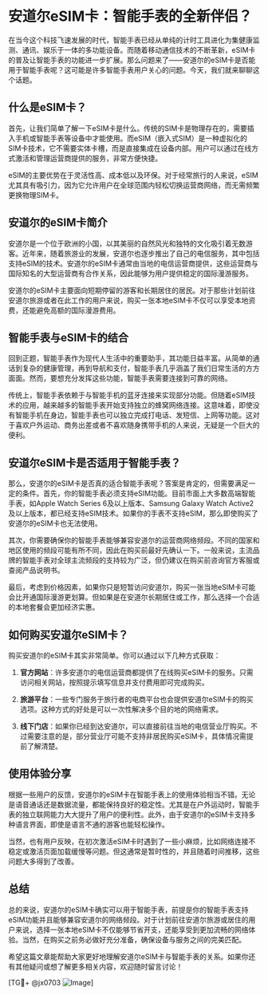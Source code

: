# 安道尔eSIM卡：智能手表的全新伴侣？

在当今这个科技飞速发展的时代，智能手表已经从单纯的计时工具进化为集健康监测、通讯、娱乐于一体的多功能设备。而随着移动通信技术的不断革新，eSIM卡的普及让智能手表的功能进一步扩展。那么问题来了——安道尔的eSIM卡是否能用于智能手表呢？这可能是许多智能手表用户关心的问题。今天，我们就来聊聊这个话题。

## 什么是eSIM卡？

首先，让我们简单了解一下eSIM卡是什么。传统的SIM卡是物理存在的，需要插入手机或智能手表等设备中才能使用。而eSIM（嵌入式SIM）是一种虚拟化的SIM卡技术，它不需要实体卡槽，而是直接集成在设备内部。用户可以通过在线方式激活和管理运营商提供的服务，非常方便快捷。

eSIM的主要优势在于灵活性高、成本低以及环保。对于经常旅行的人来说，eSIM尤其具有吸引力，因为它允许用户在全球范围内轻松切换运营商网络，而无需频繁更换物理SIM卡。

## 安道尔的eSIM卡简介

安道尔是一个位于欧洲的小国，以其美丽的自然风光和独特的文化吸引着无数游客。近年来，随着旅游业的发展，安道尔也逐步推出了自己的电信服务，其中包括支持eSIM的技术。安道尔的eSIM卡通常由当地的电信运营商提供，这些运营商与国际知名的大型运营商有合作关系，因此能够为用户提供稳定的国际漫游服务。

安道尔的eSIM卡主要面向短期停留的游客和长期居住的居民。对于那些计划前往安道尔旅游或者在此工作的用户来说，购买一张本地eSIM卡不仅可以享受本地资费，还能避免高额的国际漫游费用。

## 智能手表与eSIM卡的结合

回到正题，智能手表作为现代人生活中的重要助手，其功能日益丰富。从简单的通话到复杂的健康管理，再到导航和支付，智能手表几乎涵盖了我们日常生活的方方面面。然而，要想充分发挥这些功能，智能手表需要连接到可靠的网络。

传统上，智能手表依赖于与智能手机的蓝牙连接来实现部分功能。但随着eSIM技术的应用，越来越多的智能手表开始支持独立的蜂窝网络连接。这意味着，即使没有智能手机在身边，智能手表也可以独立完成打电话、发短信、上网等功能。这对于喜欢户外运动、商务出差或者不喜欢随身携带手机的人来说，无疑是一个巨大的便利。

## 安道尔eSIM卡是否适用于智能手表？

那么，安道尔的eSIM卡是否真的适合智能手表呢？答案是肯定的，但需要满足一定的条件。首先，你的智能手表必须支持eSIM功能。目前市面上大多数高端智能手表，如Apple Watch Series 6及以上版本、Samsung Galaxy Watch Active2及以上版本，都已经支持eSIM技术。如果你的手表不支持eSIM，那么即使购买了安道尔的eSIM卡也无法使用。

其次，你需要确保你的智能手表能够兼容安道尔的运营商网络频段。不同的国家和地区使用的频段可能有所不同，因此在购买前最好先确认一下。一般来说，主流品牌的智能手表对全球主流频段的支持较为广泛，但仍建议在购买前咨询官方客服或查阅产品说明书。

最后，考虑到价格因素，如果你只是短暂访问安道尔，购买一张当地eSIM卡可能会比开通国际漫游更划算。但如果是在安道尔长期居住或工作，那么选择一个合适的本地套餐会更加经济实惠。

## 如何购买安道尔eSIM卡？

购买安道尔的eSIM卡其实非常简单。你可以通过以下几种方式获取：

1. **官方网站**：许多安道尔的电信运营商都提供了在线购买eSIM卡的服务。只需访问相关网站，按照提示填写信息并支付费用即可完成购买。
   
2. **旅游平台**：一些专门服务于旅行者的电商平台也会提供安道尔eSIM卡的购买选项。这种方式的好处是可以一次性解决多个目的地的网络需求。

3. **线下门店**：如果你已经到达安道尔，可以直接前往当地的电信营业厅购买。不过需要注意的是，部分营业厅可能不支持非居民购买eSIM卡，具体情况需提前了解清楚。

## 使用体验分享

根据一些用户的反馈，安道尔的eSIM卡在智能手表上的使用体验相当不错。无论是语音通话还是数据流量，都能保持良好的稳定性。尤其是在户外运动时，智能手表的独立联网能力大大提升了用户的便利性。此外，由于安道尔的eSIM卡支持多种语言界面，即使是语言不通的游客也能轻松操作。

当然，也有用户反映，在初次激活eSIM卡时遇到了一些小麻烦，比如网络连接不稳定或激活页面加载缓慢等问题。但这通常是暂时性的，并且随着时间推移，这些问题大多得到了改善。

## 总结

总的来说，安道尔的eSIM卡确实可以用于智能手表，前提是你的智能手表支持eSIM功能并且能够兼容安道尔的网络频段。对于计划前往安道尔旅游或居住的用户来说，选择一张本地eSIM卡不仅能够节省开支，还能享受到更加流畅的网络体验。当然，在购买之前务必做好充分准备，确保设备与服务之间的完美匹配。

希望这篇文章能帮助大家更好地理解安道尔eSIM卡与智能手表的关系。如果你还有其他疑问或想了解更多相关内容，欢迎随时留言讨论！

[TG💪+ @jx0703 ![Image](https://github.com/user-attachments/assets/dbca1d08-cadb-493c-b0ec-ad6f7a83f270)]
